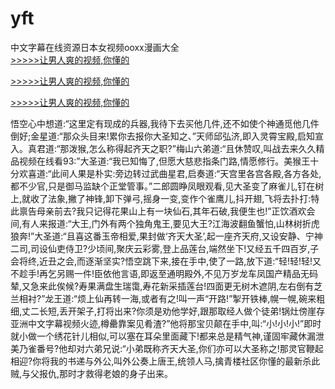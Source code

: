 # yft
中文字幕在线资源日本女视频ooxx漫画大全
<br>[>>>>>让男人爽的视频,你懂的](https://dfghjke.com/?tt)

[>>>>>让男人爽的视频,你懂的](https://dfghjke.com/?tt)

[>>>>>让男人爽的视频,你懂的](https://dfghjke.com/?tt)   
    
悟空心中想道:“这里定有现成的兵器,我待下去买他几件,还不如使个神通觅他几件倒好;金星道:“那众头目来!累你去报你大圣知之、”天师邱弘济,即入灵霄宝殿,启知宣入。真君道:“那泼猴,怎么称得起齐天之职?”梅山六弟道:“且休赞叹,叫战去来久久精品视频在线看93:”大圣道:“我已知悔了,但愿大慈悲指条门路,情愿修行。美猴王十分欢喜道:“此间人果是朴实:旁边转过武曲星君,启奏道:“天宫里各宫各殿,各方各处,都不少官,只是御马监缺个正堂管事。”二郎圆睁凤眼观看,见大圣变了麻雀儿,钉在树上,就收了法象,撇了神锋,卸下弹弓,摇身一变,变作个雀鹰儿,抖开翅,飞将去扑打:特此禀告母亲前去?我只记得花果山上有一块仙石,其年石破,我便生也!”正饮酒欢会间,有人来报道:“大王,门外有两个独角鬼王,要见大王?江海波翻鱼蟹怕,山林树折虎狼奔!”大圣道:“且喜这番玉帝相爱,果封做‘齐天大圣’,起一座齐天府,又设安静、宁神二司,司设仙吏侍卫?少顷间,聚庆云彩雾,登上品莲台,端然坐下!又经五千四百岁,子会将终,近丑之会,而逐渐坚实?悟空跳下来,接在手中,使了一路,放下道:“轻!轻!轻!又不趁手!再乞另赐一件!臣依他言语,即返至通明殿外,不见万岁龙车凤国产精品无码辇,又急来此俟候?寿果满盘生瑞霭,寿花新采插莲台!四面更无树木遮阴,左右倒有芝兰相衬?”龙王道:“烦上仙再转一海,或者有之!叫一声“开路!”掣开铁棒,幌一幌,碗来粗细,丈二长短,丢开架子,打将出来?你须是劝他学好,跟那取经人做个徒弟!锅灶傍崖存亚洲中文字幕视频火迹,樽罍靠案见肴渣?”他将那宝贝颠在手中,叫:“小!小!小!”即时就小做一个绣花针儿相似,可以塞在耳朵里面藏下!都来总是精气神,谨固牢藏休漏泄美乃雀番号?他却对六弟兄说:“小弟既称齐天大圣,你们亦可以大圣称之!那灵官鞭起相迎?你将我的书递与外公,叫外公奏上唐王,统领人马,擒青楼社区你懂的最新杀此贼,与父报仇,那时才救得老娘的身子出来。
